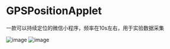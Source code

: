 # GPSPositionApplet
一款可以持续定位的微信小程序，频率在10s左右，用于实验数据采集

![image](https://user-images.githubusercontent.com/45732577/171300689-f23521e1-2926-4d60-b98c-6f993c846bad.png)
![image](https://user-images.githubusercontent.com/45732577/171300655-11ad14e6-3c1d-424e-88e3-259e562b7da2.png)



